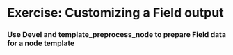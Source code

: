 # Exercise: Customizing a Field output


### Use Devel and template_preprocess_node to prepare Field data for a node template

